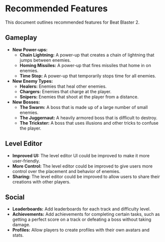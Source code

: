 # Recommended Features

This document outlines recommended features for Beat Blaster 2.

## Gameplay

- **New Power-ups:**
    - **Chain Lightning:** A power-up that creates a chain of lightning that jumps between enemies.
    - **Homing Missiles:** A power-up that fires missiles that home in on enemies.
    - **Time Stop:** A power-up that temporarily stops time for all enemies.
- **New Enemy Types:**
    - **Healers:** Enemies that heal other enemies.
    - **Chargers:** Enemies that charge at the player.
    - **Snipers:** Enemies that shoot at the player from a distance.
- **New Bosses:**
    - **The Swarm:** A boss that is made up of a large number of small enemies.
    - **The Juggernaut:** A heavily armored boss that is difficult to destroy.
    - **The Trickster:** A boss that uses illusions and other tricks to confuse the player.

## Level Editor

- **Improved UI:** The level editor UI could be improved to make it more user-friendly.
- **More Control:** The level editor could be improved to give users more control over the placement and behavior of enemies.
- **Sharing:** The level editor could be improved to allow users to share their creations with other players.

## Social

- **Leaderboards:** Add leaderboards for each track and difficulty level.
- **Achievements:** Add achievements for completing certain tasks, such as getting a perfect score on a track or defeating a boss without taking damage.
- **Profiles:** Allow players to create profiles with their own avatars and stats.
